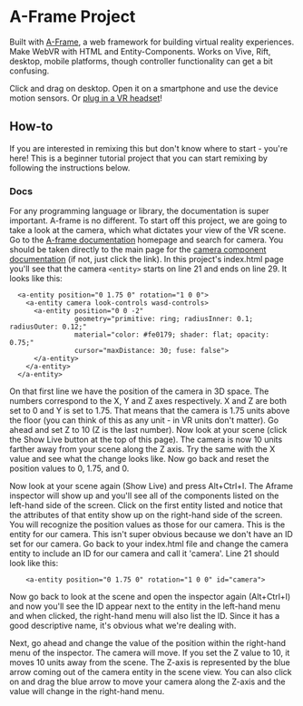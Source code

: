 # A-Frame Project

Built with [A-Frame](https://aframe.io), a web framework for building virtual reality experiences. Make WebVR with HTML and Entity-Components. Works on Vive, Rift, desktop, mobile platforms, though controller functionality can get a bit confusing.

Click and drag on desktop. Open it on a smartphone and use the device motion sensors. Or [plug in a VR headset](https://webvr.rocks)!

## How-to

If you are interested in remixing this but don't know where to start - you're here! This is a beginner tutorial project that you can start remixing by following the instructions below. 

### Docs

For any programming language or library, the documentation is super important. A-frame is no different. To start off this project, we are going to take a look at the camera, which what dictates your view of the VR scene. Go to the [A-frame documentation](https://aframe.io/docs/0.8.0/introduction/) homepage and search for camera. You should be taken directly to the main page for the [camera component documentation](https://aframe.io/docs/0.8.0/components/camera.html#sidebar) (if not, just click the link). In this project's index.html page you'll see that the camera ```<entity>``` starts on line 21 and ends on line 29. It looks like this: 

```
  <a-entity position="0 1.75 0" rotation="1 0 0">
    <a-entity camera look-controls wasd-controls>
      <a-entity position="0 0 -2"
                geometry="primitive: ring; radiusInner: 0.1; radiusOuter: 0.12;"
                material="color: #fe0179; shader: flat; opacity: 0.75;"
                cursor="maxDistance: 30; fuse: false">  
      </a-entity>
    </a-entity>
  </a-entity>
  ```
  On that first line we have the position of the camera in 3D space. The numbers correspond to the X, Y and Z axes respectively. X and Z are both set to 0 and Y is set to 1.75. That means that the camera is 1.75 units above the floor (you can think of this as any unit - in VR units don't matter). Go ahead and set Z to 10 (Z is the last number). Now look at your scene (click the Show Live button at the top of this page). The camera is now 10 units farther away from your scene along the Z axis. Try the same with the X value and see what the change looks like. Now go back and reset the position values to 0, 1.75, and 0. 
  
  Now look at your scene again (Show Live) and press Alt+Ctrl+I. The Aframe inspector will show up and you'll see all of the components listed on the left-hand side of the screen. Click on the first entity listed and notice that the attributes of that entity show up on the right-hand side of the screen. You will recognize the position values as those for our camera. This is the entity for our camera. This isn't super obvious because we don't have an ID set for our camera. Go back to your index.html file and change the camera entity to include an ID for our camera and call it 'camera'. Line 21 should look like this:
  
```
    <a-entity position="0 1.75 0" rotation="1 0 0" id="camera">
```

Now go back to look at the scene and open the inspector again (Alt+Ctrl+I) and now you'll see the ID appear next to the entity in the left-hand menu and when clicked, the right-hand menu will also list the ID. Since it has a good descriptive name, it's obvious what we're dealing with. 

Next, go ahead and change the value of the position within the right-hand menu of the inspector. The camera will move. If you set the Z value to 10, it moves 10 units away from the scene. The Z-axis is represented by the blue arrow coming out of the camera entity in the scene view. You can also click on and drag the blue arrow to move your camera along the Z-axis and the value will change in the right-hand menu. 

